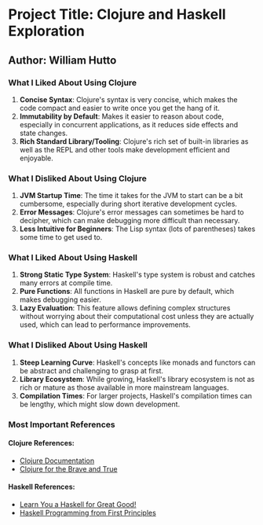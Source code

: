 # Project Title: Clojure and Haskell Exploration

## Author: William Hutto

### What I Liked About Using Clojure

1. **Concise Syntax**: Clojure's syntax is very concise, which makes the code compact and easier to write once you get the hang of it. 
2. **Immutability by Default**: Makes it easier to reason about code, especially in concurrent applications, as it reduces side effects and state changes.
3. **Rich Standard Library/Tooling**: Clojure's rich set of built-in libraries as well as the REPL and other tools make development efficient and enjoyable.

### What I Disliked About Using Clojure

1. **JVM Startup Time**: The time it takes for the JVM to start can be a bit cumbersome, especially during short iterative development cycles.
2. **Error Messages**: Clojure's error messages can sometimes be hard to decipher, which can make debugging more difficult than necessary.
3. **Less Intuitive for Beginners**: The Lisp syntax (lots of parentheses) takes some time to get used to.

### What I Liked About Using Haskell

1. **Strong Static Type System**: Haskell's type system is robust and catches many errors at compile time.
2. **Pure Functions**: All functions in Haskell are pure by default, which makes debugging easier.
3. **Lazy Evaluation**: This feature allows defining complex structures without worrying about their computational cost unless they are actually used, which can lead to performance improvements.

### What I Disliked About Using Haskell

1. **Steep Learning Curve**: Haskell's concepts like monads and functors can be abstract and challenging to grasp at first.
2. **Library Ecosystem**: While growing, Haskell's library ecosystem is not as rich or mature as those available in more mainstream languages.
3. **Compilation Times**: For larger projects, Haskell's compilation times can be lengthy, which might slow down development.

### Most Important References

#### Clojure References:
- [Clojure Documentation](https://clojure.org/)
- [Clojure for the Brave and True](https://www.braveclojure.com/)

#### Haskell References:
- [Learn You a Haskell for Great Good!](http://learnyouahaskell.com/)
- [Haskell Programming from First Principles](http://haskellbook.com/)